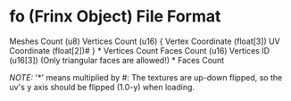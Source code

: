 
# fo (Frinx Object) File Format

Meshes Count (u8)
	Vertices Count (u16)
		{	Vertex Coordinate (float[3])
			UV Coordinate (float[2])#	}
		* Vertices Count
	Faces Count (u16)
		Vertices ID (u16[3]) (Only triangular faces are allowed!)
		* Faces Count

*NOTE:* '\*' means multiplied by
\#: The textures are up-down flipped, so the uv's y axis should be
flipped (1.0-y) when loading.
